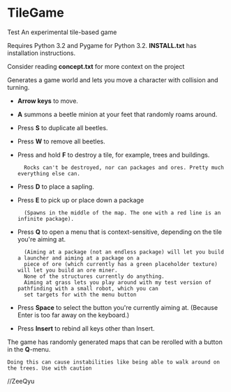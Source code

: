 TileGame
========
Test
An experimental tile-based game

Requires Python 3.2 and Pygame for Python 3.2.
**INSTALL.txt** has installation instructions.

Consider reading **concept.txt** for more context on the project

Generates a game world and lets you move a character with collision and turning.

- **Arrow keys** to move.

- **A** summons a beetle minion at your feet that randomly roams around.
- Press **S** to duplicate all beetles.
- Press **W** to remove all beetles.
- Press and hold **F** to destroy a tile, for example, trees and buildings.
 
        Rocks can't be destroyed, nor can packages and ores. Pretty much everything else can.

- Press **D** to place a sapling.
- Press **E** to pick up or place down a package

        (Spawns in the middle of the map. The one with a red line is an infinite package).

- Press **Q** to open a menu that is context-sensitive, depending on the tile you're aiming at.

        (Aiming at a package (not an endless package) will let you build a launcher and aiming at a package on a
        piece of ore (which currently has a green placeholder texture) will let you build an ore miner.
        None of the structures currently do anything.    
        Aiming at grass lets you play around with my test version of pathfinding with a small robot, which you can
        set targets for with the menu button
   
- Press **Space** to select the button you're currently aiming at. (Because Enter is too far away on the keyboard.)
- Press **Insert** to rebind all keys other than Insert.

The game has randomly generated maps that can be rerolled with a button in the **Q**-menu.

    Doing this can cause instabilities like being able to walk around on the trees. Use with caution


//ZeeQyu